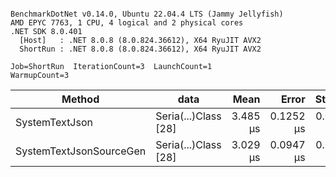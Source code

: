 ```

BenchmarkDotNet v0.14.0, Ubuntu 22.04.4 LTS (Jammy Jellyfish)
AMD EPYC 7763, 1 CPU, 4 logical and 2 physical cores
.NET SDK 8.0.401
  [Host]   : .NET 8.0.8 (8.0.824.36612), X64 RyuJIT AVX2
  ShortRun : .NET 8.0.8 (8.0.824.36612), X64 RyuJIT AVX2

Job=ShortRun  IterationCount=3  LaunchCount=1  
WarmupCount=3  

```
| Method                  | data                 | Mean     | Error     | StdDev    | Min      | Max      | Gen0   | Allocated |
|------------------------ |--------------------- |---------:|----------:|----------:|---------:|---------:|-------:|----------:|
| SystemTextJson          | Seria(...)Class [28] | 3.485 μs | 0.1252 μs | 0.0069 μs | 3.480 μs | 3.493 μs | 0.0229 |   2.07 KB |
| SystemTextJsonSourceGen | Seria(...)Class [28] | 3.029 μs | 0.0947 μs | 0.0052 μs | 3.023 μs | 3.032 μs | 0.0267 |    2.2 KB |
